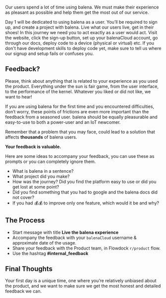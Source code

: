Our users spend a lot of time using balena. We must make their experience as pleasant as possible and help them get the most out of our service. 

Day 1 will be dedicated to using balena as a user. You’ll be required to sign up, and create a project with balena. Live what our users live, get in their shoes! In this journey we need you to act exactly as a user would act. Visit the website, click the sign-up button, set up your balenaCloud account, go through our docs, deploy code to a device (physical or virtual) etc. If you don't have development skills to deploy code yet, make sure to tell us where our signup and setup fails or confuses you.

## Feedback? 

Please, think about anything that is related to your experience as you used the product. Everything under the sun is fair game, from the user interface, to the performance of the kernel. Whatever you liked or did not like, we want to hear!

If you are using balena for the first time and you encountered difficulties, don’t worry, these points of frictions are even more important than the feedback from a seasoned user. balena should be equally pleasurable and easy-to-use to both a power-user and an IoT newcomer.

Remember that a problem that you may face, could lead to a solution that affects **thousands** of balena users. 

**Your feedback is valuable.**

Here are some ideas to accompany your feedback, you can use these as prompts or you can completely ignore them. 

* What is balena in a sentence?
* What project did you make? 
* How was the journey? Did you find the platform easy to use or did you get lost at some point?
* Did you find something that you had to google and the balena docs did not cover?
* If you had 💰💰 to improve only one feature,  which would it be and why? 

## The Process

* Start message with title **Live the balena experience**
* Accompany the feedback with your `balenaCloud` username & approximate date of the usage.
* Share your feedback with the Product team, in Flowdock `r/product` flow.
* Use the hashtag **#internal_feedback**

## Final Thoughts

Your first day is a unique time, one where you’re relatively unbiased about the product, and we want to make sure we get the most honest and detailed feedback we can.